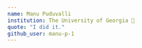 ```yaml
---
name: Manu Puduvalli
institution: The University of Georgia 🚩
quote: "I did it."
github_user: manu-p-1
---
```

